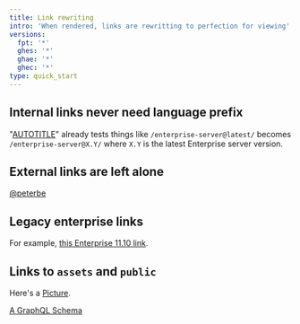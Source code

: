 ```yaml
---
title: Link rewriting
intro: 'When rendered, links are rewritting to perfection for viewing'
versions:
  fpt: '*'
  ghes: '*'
  ghae: '*'
  ghec: '*'
type: quick_start
---
```


## Internal links never need language prefix

"[AUTOTITLE](/get-started/foo/cross-version-linking)" already tests things
like `/enterprise-server@latest/` becomes `/enterprise-server@X.Y/` where
`X.Y` is the latest Enterprise server version.

## External links are left alone

[@peterbe](https://github.com/peterbe)

## Legacy enterprise links

For example, [this Enterprise 11.10 link](/enterprise/11.10.340/admin/articles/upgrading-to-the-latest-release).

## Links to `assets` and `public`

Here's a [Picture](/assets/images/_fixtures/screenshot.png).

[A GraphQL Schema](/public/schema.docs.graphql)
